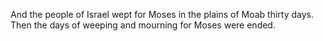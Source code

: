 And the people of Israel wept for Moses in the plains of Moab thirty days. Then the days of weeping and mourning for Moses were ended.
